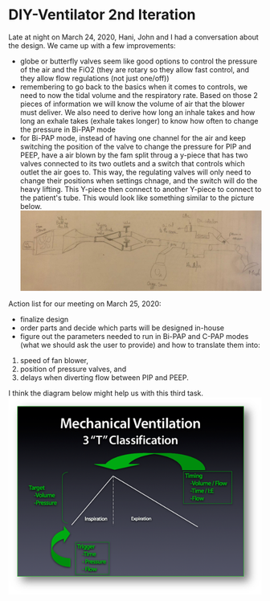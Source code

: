 # DIY-Ventilator 2nd Iteration

Late at night on March 24, 2020, Hani, John and I had a conversation about the design. We came up with a few improvements:
* globe or butterfly valves seem like good options to control the pressure of the air and the FiO2 (they are rotary so they allow fast control, and they allow flow regulations (not just one/off))
* remembering to go back to the basics when it comes to controls, we need to now the tidal volume and the respiratory rate. Based on those 2 pieces of information we will know the volume of air that the blower must deliver. We also need to derive how long an inhale takes and how long an exhale takes (exhale takes longer) to know how often to change the pressure in Bi-PAP mode
* for Bi-PAP mode, instead of having one channel for the air and keep switching the position of the valve to change the pressure for PIP and PEEP, have a air blown by the fam split throug a y-piece that has two valves connected to its two outlets and a switch that controls which outlet the air goes to. This way, the regulating valves will only need to change their positions when settings chnage, and the switch will do the heavy lifting. This Y-piece then connect to another Y-piece to connect to the patient's tube. This would look like something similar to the picture below.
![third design with blower fan and 2 valves](https://github.com/cymourad/diy-ventilator/blob/master/prototypes/second_iteration/third_design_diverter.jpeg "Third design with blower fan and 2 valves")

Action list for our meeting on March 25, 2020:
* finalize design
* order parts and decide which parts will be designed in-house
* figure out the parameters needed to run in Bi-PAP and C-PAP modes (what we should ask the user to provide) and how to translate them into:
1. speed of fan blower, 
2. position of pressure valves, and 
3. delays when diverting flow between PIP and PEEP.

I think the diagram below might help us with this third task.
![main Bi-PAP ventilation controls](https://github.com/cymourad/diy-ventilator/blob/master/prototypes/second_iteration/main_controls.png "Main Bi-PAP Ventilation Controls")